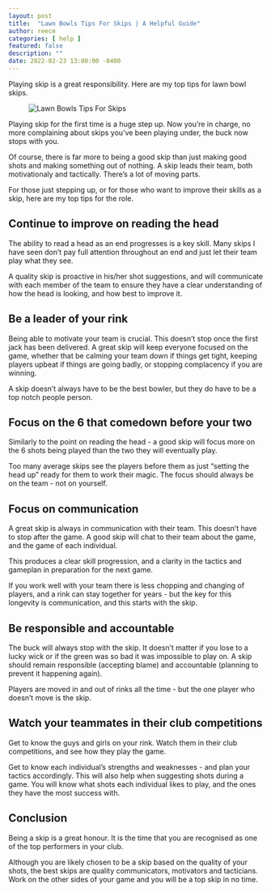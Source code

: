 ```yaml
---
layout: post
title:  "Lawn Bowls Tips For Skips | A Helpful Guide"
author: reece
categories: [ help ]
featured: false
description: ""
date: 2022-02-23 13:00:00 -0400
---
```

    

<!-- wp:paragraph -->
<p xmlns="http://www.w3.org/1999/xhtml">Playing skip is a great responsibility. Here are my top tips for lawn bowl skips.</p>
<!-- /wp:paragraph -->

<!-- wp:image {"id":71,"sizeSlug":"full","linkDestination":"none"} -->
<figure class="wp-block-image size-full"><img src="/img/posts/lawn-bowls-tips-for-skips.jpg" alt="Lawn Bowls Tips For Skips" class="wp-image-71"/></figure>
<!-- /wp:image -->

<!-- wp:paragraph -->
<p>Playing skip for the first time is a huge step up. Now you’re in charge, no more complaining about skips you’ve been playing under, the buck now stops with you.</p>
<!-- /wp:paragraph -->

<!-- wp:paragraph -->
<p>Of course, there is far more to being a good skip than just making good shots and making something out of nothing. A skip leads their team, both motivationaly and tactically. There’s a lot of moving parts.</p>
<!-- /wp:paragraph -->

<!-- wp:paragraph -->
<p>For those just stepping up, or for those who want to improve their skills as a skip, here are my top tips for the role.</p>
<!-- /wp:paragraph -->

<!-- wp:heading -->
<h2><a href="#continue-to-improve-on-reading-the-head"></a>Continue to improve on reading the head</h2>
<!-- /wp:heading -->

<!-- wp:paragraph -->
<p>The ability to read a head as an end progresses is a key skill. Many skips I have seen don’t pay full attention throughout an end and just let their team play what they see.</p>
<!-- /wp:paragraph -->

<!-- wp:paragraph -->
<p>A quality skip is proactive in his/her shot suggestions, and will communicate with each member of the team to ensure they have a clear understanding of how the head is looking, and how best to improve it.</p>
<!-- /wp:paragraph -->

<!-- wp:heading -->
<h2><a href="#be-a-leader-of-your-rink"></a>Be a leader of your rink</h2>
<!-- /wp:heading -->

<!-- wp:paragraph -->
<p>Being able to motivate your team is crucial. This doesn’t stop once the first jack has been delivered. A great skip will keep everyone focused on the game, whether that be calming your team down if things get tight, keeping players upbeat if things are going badly, or stopping complacency if you are winning.</p>
<!-- /wp:paragraph -->

<!-- wp:paragraph -->
<p>A skip doesn’t always have to be the best bowler, but they do have to be a top notch people person.</p>
<!-- /wp:paragraph -->

<!-- wp:heading -->
<h2><a href="#focus-on-the-6-that-comedown-before-your-two"></a>Focus on the 6 that comedown before your two</h2>
<!-- /wp:heading -->

<!-- wp:paragraph -->
<p>Similarly to the point on reading the head - a good skip will focus more on the 6 shots being played than the two they will eventually play.</p>
<!-- /wp:paragraph -->

<!-- wp:paragraph -->
<p>Too many average skips see the players before them as just “setting the head up” ready for them to work their magic. The focus should always be on the team - not on yourself.</p>
<!-- /wp:paragraph -->

<!-- wp:heading -->
<h2><a href="#focus-on-communication"></a>Focus on communication</h2>
<!-- /wp:heading -->

<!-- wp:paragraph -->
<p>A great skip is always in communication with their team. This doesn’t have to stop after the game. A good skip will chat to their team about the game, and the game of each individual.</p>
<!-- /wp:paragraph -->

<!-- wp:paragraph -->
<p>This produces a clear skill progression, and a clarity in the tactics and gameplan in preparation for the next game.</p>
<!-- /wp:paragraph -->

<!-- wp:paragraph -->
<p>If you work well with your team there is less chopping and changing of players, and a rink can stay together for years - but the key for this longevity is communication, and this starts with the skip.</p>
<!-- /wp:paragraph -->

<!-- wp:heading -->
<h2><a href="#be-responsible-and-accountable"></a>Be responsible and accountable</h2>
<!-- /wp:heading -->

<!-- wp:paragraph -->
<p>The buck will always stop with the skip. It doesn’t matter if you lose to a lucky wick or if the green was so bad it was impossible to play on. A skip should remain responsible (accepting blame) and accountable (planning to prevent it happening again).</p>
<!-- /wp:paragraph -->

<!-- wp:paragraph -->
<p>Players are moved in and out of rinks all the time - but the one player who doesn’t move is the skip.</p>
<!-- /wp:paragraph -->

<!-- wp:heading -->
<h2><a href="#watch-your-teammates-in-their-club-competitions"></a>Watch your teammates in their club competitions</h2>
<!-- /wp:heading -->

<!-- wp:paragraph -->
<p>Get to know the guys and girls on your rink. Watch them in their club competitions, and see how they play the game.</p>
<!-- /wp:paragraph -->

<!-- wp:paragraph -->
<p>Get to know each individual’s strengths and weaknesses - and plan your tactics accordingly. This will also help when suggesting shots during a game. You will know what shots each individual likes to play, and the ones they have the most success with.</p>
<!-- /wp:paragraph -->

<!-- wp:heading -->
<h2><a href="#conclusion"></a>Conclusion</h2>
<!-- /wp:heading -->

<!-- wp:paragraph -->
<p>Being a skip is a great honour. It is the time that you are recognised as one of the top performers in your club.</p>
<!-- /wp:paragraph -->

<!-- wp:paragraph -->
<p>Although you are likely chosen to be a skip based on the quality of your shots, the best skips are quality communicators, motivators and tacticians. Work on the other sides of your game and you will be a top skip in no time.</p>
<!-- /wp:paragraph -->
    